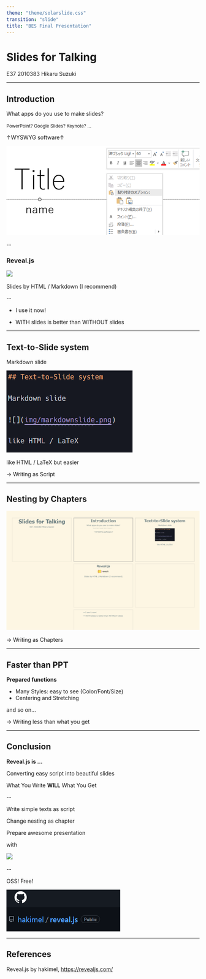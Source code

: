 ```yaml
---
theme: "theme/solarslide.css"
transition: "slide"
title: "BES Final Presentation"
---
```


# Slides for Talking

E37 2010383 Hikaru Suzuki

---

## Introduction

What apps do you use to make slides?

<small>PowerPoint? Google Slides? Keynote? ...</small>

↑WYSWYG software↑

![](img/07-08-11-59-58.png)

--

### Reveal.js

![](https://revealjs.com/images/logo/reveal-black-text.svg)

Slides by HTML / Markdown (I recommend)

--

* I use it now!

* WITH slides is better than WITHOUT slides

---

## Text-to-Slide system

Markdown slide

![](img/markdownslide.png)

like HTML / LaTeX but easier

→ Writing as Script

---

## Nesting by Chapters

![](img/07-08-11-57-11.png)

→ Writing as Chapters

---

## Faster than PPT

**Prepared functions**
* Many Styles: easy to see (Color/Font/Size)
* Centering and Stretching

and so on...

→ Writing less than what you get

---

## Conclusion

**Reveal.js is ...**

Converting easy script into beautiful slides

What You Write **WILL** What You Get

--

Write simple texts as script

Change nesting as chapter

Prepare awesome presentation

with

![](https://revealjs.com/images/logo/reveal-black-text.svg)

--

OSS! Free!

![](img/07-08-12-25-40.png)

---

## References

Reveal.js by hakimel, https://revealjs.com/